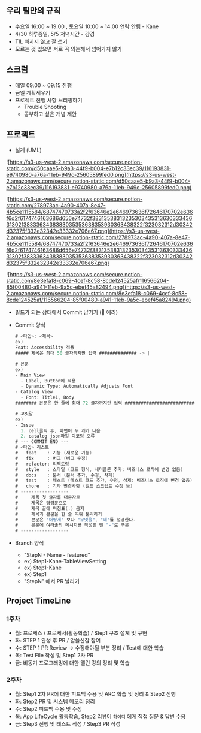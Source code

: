 ## 우리 팀만의 규칙

- 수요일 16:00 ~ 19:00 , 토요일 10:00 ~ 14:00 연락 안됨 - Kane
- 4/30 하루종일, 5/5 저녁시간 - 강경
- TIL 빠지지 않고 잘 쓰기
- 모르는 것 있으면 서로 꼭 의논해서 넘어가지 않기

## 스크럼

- 매일 09:00 ~ 09:15 진행
- 금일 계획세우기
- 프로젝트 진행 사항 브리핑하기
  - Trouble Shooting
  - 공부하고 싶은 개념 제안

## 프로젝트

- 설계 (UML)

![https://s3-us-west-2.amazonaws.com/secure.notion-static.com/d50caae5-b9a3-44f9-b004-e7b12c33ec39/116193831-e9740980-a76a-11eb-949c-25605899fed0.png](https://s3-us-west-2.amazonaws.com/secure.notion-static.com/d50caae5-b9a3-44f9-b004-e7b12c33ec39/116193831-e9740980-a76a-11eb-949c-25605899fed0.png)

![https://s3-us-west-2.amazonaws.com/secure.notion-static.com/278973ac-4a90-407a-8e47-4b5ce1115584/68747470733a2f2f63646e2e646973636f72646170702e636f6d2f6174746163686d656e74732f3831353831323530343531363033343631302f3833363438383035353638353930363438322f323032312d30342d32375f332e32342e33332e706e67.png](https://s3-us-west-2.amazonaws.com/secure.notion-static.com/278973ac-4a90-407a-8e47-4b5ce1115584/68747470733a2f2f63646e2e646973636f72646170702e636f6d2f6174746163686d656e74732f3831353831323530343531363033343631302f3833363438383035353638353930363438322f323032312d30342d32375f332e32342e33332e706e67.png)

![https://s3-us-west-2.amazonaws.com/secure.notion-static.com/8e3efa18-c069-4cef-8c58-8cde124525af/116566204-85f00480-a941-11eb-9a5c-ebef45a82494.png](https://s3-us-west-2.amazonaws.com/secure.notion-static.com/8e3efa18-c069-4cef-8c58-8cde124525af/116566204-85f00480-a941-11eb-9a5c-ebef45a82494.png)

- 빌드가 되는 상태에서 Commit 남기기 (🚫 에러)

- Commit 양식

  ```swift
  # <타입>: <제목>
  ex)
  Feat: Accessbility 적용
  ##### 제목은 최대 50 글자까지만 입력 ############## -> |
  
  # 본문
  ex)
  - Main View
    - Label, Button에 적용
    - Dynamic Type: Automatically Adjusts Font
  - Catalog View
    - Font: Title1, Body
  ######## 본문은 한 줄에 최대 72 글자까지만 입력 ########################### -> |
  
  # 꼬릿말
  ex)
  - Issue
  	1. cell클릭 후, 화면이 두 개가 나옴
  	2. catalog json파일 디코딩 오류
  # --- COMMIT END ---
  # <타입> 리스트
  #   feat    : 기능 (새로운 기능)
  #   fix     : 버그 (버그 수정)
  #   refactor: 리팩토링
  #   style   : 스타일 (코드 형식, 세미콜론 추가: 비즈니스 로직에 변경 없음)
  #   docs    : 문서 (문서 추가, 수정, 삭제)
  #   test    : 테스트 (테스트 코드 추가, 수정, 삭제: 비즈니스 로직에 변경 없음)
  #   chore   : 기타 변경사항 (빌드 스크립트 수정 등)
  # ------------------
  #     제목 첫 글자를 대문자로
  #     제목은 명령문으로
  #     제목 끝에 마침표(.) 금지
  #     제목과 본문을 한 줄 띄워 분리하기
  #     본문은 "어떻게" 보다 "무엇을", "왜"를 설명한다.
  #     본문에 여러줄의 메시지를 작성할 땐 "-"로 구분
  # ------------------
  ```

- Branch 양식

  - "StepN - Name - featured"
  - ex) Step1-Kane-TableViewSetting
  - ex) Step1-Kane
  - ex) Step1
  - "StepN" 에서 PR 날리기

## Project TimeLine

### 1주차

- 월: 프로세스 / 프로세서(활동학습) / Step1 구조 설계 및 구현
- 화: STEP 1 완성 후 PR / 알쓸신잡 참여
- 수: STEP 1 PR Review → 수정해야될 부분 정리 / Test에 대한 학습
- 목: Test File 작성 및 Step1 2차 PR
- 금: 비동기 프로그래밍에 대한 앨런 강의 정리 및 학습

### 2주차

- 월: Step1 2차 PR에 대한 피드백 수용 및 ARC 학습 및 정리 & Step2 진행
- 화: Step2 PR 및 시스템 메모리 정리
- 수: Step2 피드백 수용 및 수정
- 목: App LifeCycle 활동학습, Step2 리뷰어 `하이디` 에게 직접 질문 & 답변 수용
- 금: Step3 진행 및 테스트 작성 / Step3 PR 작성

